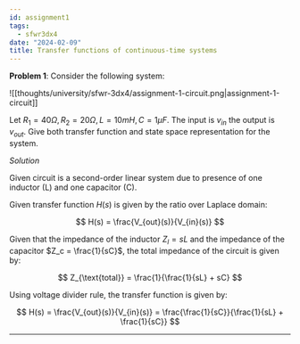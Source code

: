 ```yaml
---
id: assignment1
tags:
  - sfwr3dx4
date: "2024-02-09"
title: Transfer functions of continuous-time systems
---
```


**Problem 1**: Consider the following system:

![[thoughts/university/sfwr-3dx4/assignment-1-circuit.png|assignment-1-circuit]]

Let $R_1 = 40\Omega, R_2 = 20\Omega, L = 10mH, C= 1\mu F$. The input is $v_{in}$ the output is $v_{out}$. Give both transfer function and state space representation for the system.

_Solution_

Given circuit is a second-order linear system due to presence of one inductor (L) and one capacitor (C).

Given transfer function $H(s)$ is given by the ratio over Laplace domain:

$$
H(s) = \frac{V_{out}(s)}{V_{in}(s)}
$$

Given that the impedance of the inductor $Z_l = sL$ and the impedance of the capacitor $Z_c = \frac{1}{sC}$, the total impedance of the circuit is given by:

$$
Z_{\text{total}} = \frac{1}{\frac{1}{sL} + sC}
$$

Using voltage divider rule, the transfer function is given by:

$$
H(s) = \frac{V_{out}(s)}{V_{in}(s)} = \frac{\frac{1}{sC}}{\frac{1}{sL} + \frac{1}{sC}}
$$

---
